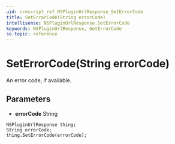 ```yaml
---
uid: crmscript_ref_NSPluginUrlResponse_SetErrorCode
title: SetErrorCode(String errorCode)
intellisense: NSPluginUrlResponse.SetErrorCode
keywords: NSPluginUrlResponse, GetErrorCode
so.topic: reference
---
```


# SetErrorCode(String errorCode)

An error code, if available.

## Parameters

* **errorCode** String

```crmscript
NSPluginUrlResponse thing;
String errorCode;
thing.SetErrorCode(errorCode);
```

